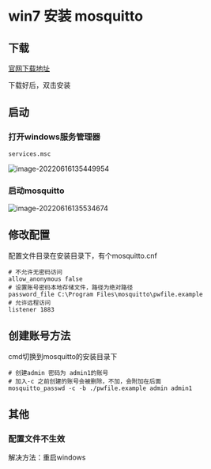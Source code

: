 # win7 安装 mosquitto

## 下载

[官网下载地址](https://mosquitto.org/download/)

下载好后，双击安装

## 启动 

### 打开windows服务管理器

`services.msc`

![image-20220616135449954](E:\codes\Server-Learning\MQTT服务器\Imag\image-20220616135449954.png)

### 启动mosquitto

![image-20220616135534674](E:\codes\Server-Learning\MQTT服务器\Imag\image-20220616135534674.png)

## 修改配置

配置文件目录在安装目录下，有个mosquitto.cnf

```shell
# 不允许无密码访问
allow_anonymous false
# 设置账号密码本地存储文件，路径为绝对路径
password_file C:\Program Files\mosquitto\pwfile.example
# 允许远程访问
listener 1883
```

## 创建账号方法

cmd切换到mosquitto的安装目录下

```shell
# 创建admin 密码为 admin1的账号
# 加入-c 之前创建的账号会被删除，不加，会附加在后面
mosquitto_passwd -c -b ./pwfile.example admin admin1
```

## 其他

### 配置文件不生效

解决方法：重启windows

